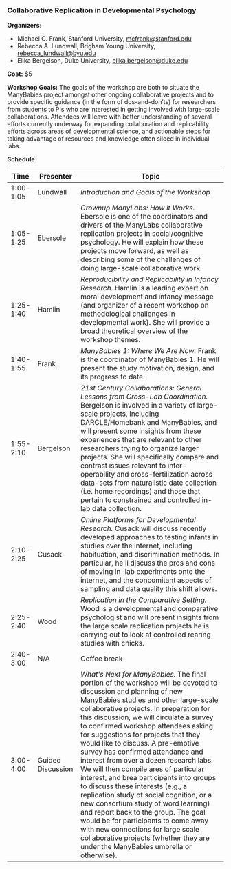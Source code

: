 
### Collaborative Replication in Developmental Psychology

**Organizers:**
* Michael C. Frank, Stanford University, mcfrank@stanford.edu
* Rebecca A. Lundwall, Brigham Young University, rebecca_lundwall@byu.edu
* Elika Bergelson, Duke University, elika.bergelson@duke.edu

**Cost:** $5

**Workshop Goals:** 
The goals of the workshop are both to situate the ManyBabies project amongst other ongoing collaborative projects and to provide specific guidance (in the form of dos-and-don’ts) for researchers from students to PIs who are interested in getting involved with large-scale collaborations. Attendees will leave with better understanding of several efforts currently underway for expanding collaboration and replicability efforts across areas of developmental science, and actionable steps for taking advantage of resources and knowledge often siloed in individual labs.

**Schedule**

Time | Presenter | Topic
------------ | ------------- | -------------
1:00-1:05 | Lundwall | *Introduction and Goals of the Workshop*
1:05-1:25 | Ebersole | *Grownup ManyLabs: How it Works.* Ebersole is one of the coordinators and drivers of the ManyLabs collaborative replication projects in social/cognitive psychology. He will explain how these projects move forward, as well as describing some of the challenges of doing large-scale collaborative work.
1:25-1:40 | Hamlin | *Reproducibility and Replicability in Infancy Research.* Hamlin is a leading expert on moral development and infancy message (and organizer of a recent workshop on methodological challenges in developmental work). She will provide a broad theoretical overview of the workshop themes.
1:40-1:55 | Frank | *ManyBabies 1: Where We Are Now.* Frank is the coordinator of ManyBabies 1. He will present the study motivation, design, and its progress to date.
1:55-2:10 | Bergelson | *21st Century Collaborations: General Lessons from Cross-Lab Coordination.* Bergelson is involved in a variety of large-scale projects, including DARCLE/Homebank and ManyBabies, and will present some insights from these experiences that are relevant to other researchers trying to organize larger projects. She will specifically compare and contrast issues relevant to inter-operability and cross-fertilization across data-sets from naturalistic date collection (i.e. home recordings) and those that pertain to constrained and controlled in-lab data collection.
2:10-2:25 | Cusack | *Online Platforms for Developmental Research.* Cusack will discuss recently developed approaches to testing infants in studies over the internet, including habituation, and discrimination methods. In particular, he'll discuss the pros and cons of moving in-lab experiments onto the internet, and the concomitant aspects of sampling and data quality this shift allows.
2:25-2:40 | Wood | *Replication in the Comparative Setting.* Wood is a developmental and comparative psychologist and will present insights from the large scale replication projects he is carrying out to look at controlled rearing studies with chicks.
2:40-3:00 | N/A | Coffee break
3:00-4:00 | Guided Discussion | *What's Next for ManyBabies.* The final portion of the workshop will be devoted to discussion and planning of new ManyBabies studies and other large-scale collaborative projects. In preparation for this discussion, we will circulate a survey to confirmed workshop attendees asking for suggestions for projects that they would like to discuss. A pre-emptive survey has confirmed attendance and interest from over a dozen research labs. We will then compile ares of particular interest, and brea participants into groups to discuss these interests (e.g., a replication study of social cognition, or a new consortium study of word learning) and report back to the group. The goal would be for participants to come away with new connections for large scale collaborative projects (whether they are under the ManyBabies umbrella or otherwise).

